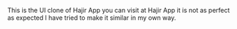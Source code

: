 This is the UI clone of Hajir App you can visit at <a herf="https://hajirapp.com/"> Hajir App </a> it is not as perfect as expected I have tried to make it similar in my own way.
